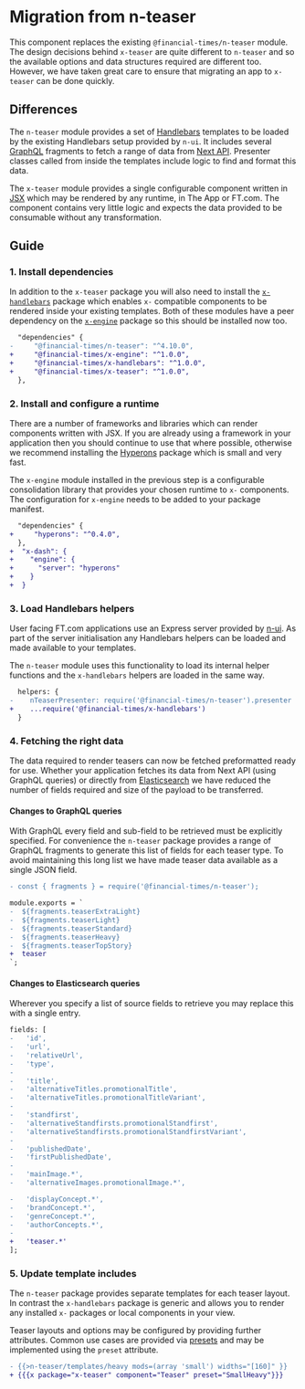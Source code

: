 # Migration from n-teaser

This component replaces the existing `@financial-times/n-teaser` module. The design decisions behind `x-teaser` are quite different to `n-teaser` and so the available options and data structures required are different too. However, we have taken great care to ensure that migrating an app to `x-teaser` can be done quickly.

## Differences

The `n-teaser` module provides a set of [Handlebars] templates to be loaded by the existing Handlebars setup provided by `n-ui`. It includes several [GraphQL] fragments to fetch a range of data from [Next API]. Presenter classes called from inside the templates include logic to find and format this data.

The `x-teaser` module provides a single configurable component written in [JSX] which may be rendered by any runtime, in The App or FT.com. The component contains very little logic and expects the data provided to be consumable without any transformation.

[Handlebars]: https://handlebarsjs.com/
[GraphQL]: https://graphql.org/
[Next API]: https://github.com/Financial-Times/next-api
[JSX]: https://jasonformat.com/wtf-is-jsx/

## Guide

### 1. Install dependencies

In addition to the `x-teaser` package you will also need to install the [`x-handlebars`][x-handlebars] package which enables `x-` compatible components to be rendered inside your existing templates. Both of these modules have a peer dependency on the [`x-engine`][x-engine] package so this should be installed now too.

```diff
  "dependencies" {
-     "@financial-times/n-teaser": "^4.10.0",
+     "@financial-times/x-engine": "^1.0.0",
+     "@financial-times/x-handlebars": "^1.0.0",
+     "@financial-times/x-teaser": "^1.0.0",
  },
```

[x-handlebars]: https://github.com/Financial-Times/x-dash/tree/master/packages/x-handlebars
[x-engine]: https://github.com/Financial-Times/x-dash/tree/master/packages/x-handlebars

### 2. Install and configure a runtime

There are a number of frameworks and libraries which can render components written with JSX. If you are already using a framework in your application then you should continue to use that where possible, otherwise we recommend installing the [Hyperons](https://www.npmjs.com/package/hyperons) package which is small and very fast.

The `x-engine` module installed in the previous step is a configurable consolidation library that provides your chosen runtime to `x-` components. The configuration for `x-engine` needs to be added to your package manifest.

```diff
  "dependencies" {
+     "hyperons": "^0.4.0",
  },
+  "x-dash": {
+    "engine": {
+      "server": "hyperons"
+    }
+  }
```

### 3. Load Handlebars helpers

User facing FT.com applications use an Express server provided by [n-ui]. As part of the server initialisation any Handlebars helpers can be loaded and made available to your templates.

The `n-teaser` module uses this functionality to load its internal helper functions and the `x-handlebars` helpers are loaded in the same way.

```diff
  helpers: {
-    nTeaserPresenter: require('@financial-times/n-teaser').presenter
+    ...require('@financial-times/x-handlebars')
  }
```

[n-ui]: https://github.com/Financial-Times/n-ui

### 4. Fetching the right data

The data required to render teasers can now be fetched preformatted ready for use. Whether your application fetches its data from Next API (using GraphQL queries) or directly from [Elasticsearch] we have reduced the number of fields required and size of the payload to be transferred.

[Elasticsearch]: https://github.com/Financial-Times/next-es-interface/

#### Changes to GraphQL queries

With GraphQL every field and sub-field to be retrieved must be explicitly specified. For convenience the `n-teaser` package provides a range of GraphQL fragments to generate this list of fields for each teaser type. To avoid maintaining this long list we have made teaser data available as a single JSON field.

```diff
- const { fragments } = require('@financial-times/n-teaser');

module.exports = `
-  ${fragments.teaserExtraLight}
-  ${fragments.teaserLight}
-  ${fragments.teaserStandard}
-  ${fragments.teaserHeavy}
-  ${fragments.teaserTopStory}
+  teaser
`;
```

#### Changes to Elasticsearch queries

Wherever you specify a list of source fields to retrieve you may replace this with a single entry.

```diff
fields: [
-   'id',
-   'url',
-   'relativeUrl',
-   'type',
-
-   'title',
-   'alternativeTitles.promotionalTitle',
-   'alternativeTitles.promotionalTitleVariant',
-
-   'standfirst',
-   'alternativeStandfirsts.promotionalStandfirst',
-   'alternativeStandfirsts.promotionalStandfirstVariant',
-
-   'publishedDate',
-   'firstPublishedDate',
-
-   'mainImage.*',
-   'alternativeImages.promotionalImage.*',

-   'displayConcept.*',
-   'brandConcept.*',
-   'genreConcept.*',
-   'authorConcepts.*',
-
+   'teaser.*'
];
```

### 5. Update template includes

The `n-teaser` package provides separate templates for each teaser layout. In contrast the `x-handlebars` package is generic and allows you to render any installed `x-` packages or local components in your view.

Teaser layouts and options may be configured by providing further attributes. Common use cases are provided via [presets](../readme.md#presets) and may be implemented using the `preset` attribute.

```diff
- {{>n-teaser/templates/heavy mods=(array 'small') widths="[160]" }}
+ {{{x package="x-teaser" component="Teaser" preset="SmallHeavy"}}}
```
